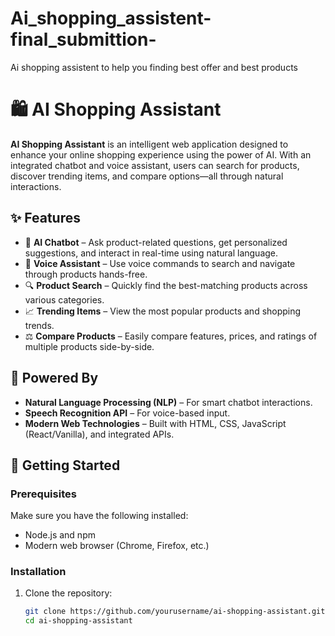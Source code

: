 # Ai_shopping_assistent-final_submittion-
Ai shopping assistent to help you finding best offer and best products

# 🛍️ AI Shopping Assistant

**AI Shopping Assistant** is an intelligent web application designed to enhance your online shopping experience using the power of AI. With an integrated chatbot and voice assistant, users can search for products, discover trending items, and compare options—all through natural interactions.

## ✨ Features

- 💬 **AI Chatbot** – Ask product-related questions, get personalized suggestions, and interact in real-time using natural language.
- 🎤 **Voice Assistant** – Use voice commands to search and navigate through products hands-free.
- 🔍 **Product Search** – Quickly find the best-matching products across various categories.
- 📈 **Trending Items** – View the most popular products and shopping trends.
- ⚖️ **Compare Products** – Easily compare features, prices, and ratings of multiple products side-by-side.

## 🧠 Powered By

- **Natural Language Processing (NLP)** – For smart chatbot interactions.
- **Speech Recognition API** – For voice-based input.
- **Modern Web Technologies** – Built with HTML, CSS, JavaScript (React/Vanilla), and integrated APIs.

## 🚀 Getting Started

### Prerequisites

Make sure you have the following installed:
- Node.js and npm
- Modern web browser (Chrome, Firefox, etc.)

### Installation

1. Clone the repository:
   ```bash
   git clone https://github.com/yourusername/ai-shopping-assistant.git
   cd ai-shopping-assistant

